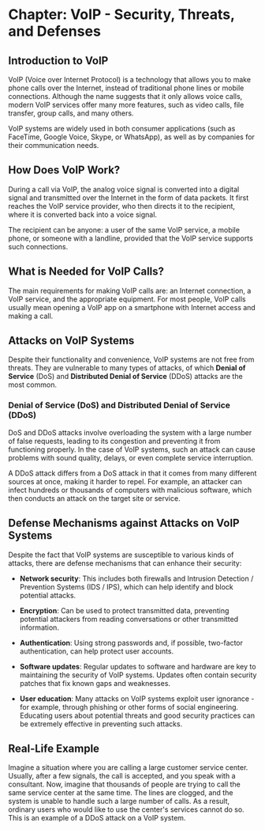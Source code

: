 # Chapter: VoIP - Security, Threats, and Defenses

## Introduction to VoIP

VoIP (Voice over Internet Protocol) is a technology that allows you to make phone calls over the Internet, instead of traditional phone lines or mobile connections. Although the name suggests that it only allows voice calls, modern VoIP services offer many more features, such as video calls, file transfer, group calls, and many others.

VoIP systems are widely used in both consumer applications (such as FaceTime, Google Voice, Skype, or WhatsApp), as well as by companies for their communication needs.

## How Does VoIP Work?

During a call via VoIP, the analog voice signal is converted into a digital signal and transmitted over the Internet in the form of data packets. It first reaches the VoIP service provider, who then directs it to the recipient, where it is converted back into a voice signal.

The recipient can be anyone: a user of the same VoIP service, a mobile phone, or someone with a landline, provided that the VoIP service supports such connections.

## What is Needed for VoIP Calls?

The main requirements for making VoIP calls are: an Internet connection, a VoIP service, and the appropriate equipment. For most people, VoIP calls usually mean opening a VoIP app on a smartphone with Internet access and making a call.

## Attacks on VoIP Systems

Despite their functionality and convenience, VoIP systems are not free from threats. They are vulnerable to many types of attacks, of which **Denial of Service** (DoS) and **Distributed Denial of Service** (DDoS) attacks are the most common.

### Denial of Service (DoS) and Distributed Denial of Service (DDoS)

DoS and DDoS attacks involve overloading the system with a large number of false requests, leading to its congestion and preventing it from functioning properly. In the case of VoIP systems, such an attack can cause problems with sound quality, delays, or even complete service interruption.

A DDoS attack differs from a DoS attack in that it comes from many different sources at once, making it harder to repel. For example, an attacker can infect hundreds or thousands of computers with malicious software, which then conducts an attack on the target site or service.

## Defense Mechanisms against Attacks on VoIP Systems

Despite the fact that VoIP systems are susceptible to various kinds of attacks, there are defense mechanisms that can enhance their security:

- **Network security**: This includes both firewalls and Intrusion Detection / Prevention Systems (IDS / IPS), which can help identify and block potential attacks.

- **Encryption**: Can be used to protect transmitted data, preventing potential attackers from reading conversations or other transmitted information.

- **Authentication**: Using strong passwords and, if possible, two-factor authentication, can help protect user accounts.

- **Software updates**: Regular updates to software and hardware are key to maintaining the security of VoIP systems. Updates often contain security patches that fix known gaps and weaknesses.

- **User education**: Many attacks on VoIP systems exploit user ignorance - for example, through phishing or other forms of social engineering. Educating users about potential threats and good security practices can be extremely effective in preventing such attacks.

## Real-Life Example

Imagine a situation where you are calling a large customer service center. Usually, after a few signals, the call is accepted, and you speak with a consultant. Now, imagine that thousands of people are trying to call the same service center at the same time. The lines are clogged, and the system is unable to handle such a large number of calls. As a result, ordinary users who would like to use the center's services cannot do so. This is an example of a DDoS attack on a VoIP system.
